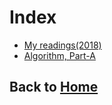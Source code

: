 # Index

- [My readings(2018)](./MyReadings2018.md)
- [Algorithm, Part-A](./Algorithm.md)

## Back to [Home](../README.md)
